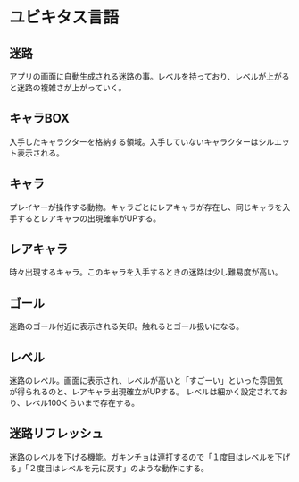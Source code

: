 # ユビキタス言語
## 迷路
アプリの画面に自動生成される迷路の事。レベルを持っており、レベルが上がると迷路の複雑さが上がっていく。

## キャラBOX
入手したキャラクターを格納する領域。入手していないキャラクターはシルエット表示される。

## キャラ
プレイヤーが操作する動物。キャラごとにレアキャラが存在し、同じキャラを入手するとレアキャラの出現確率がUPする。

## レアキャラ
時々出現するキャラ。このキャラを入手するときの迷路は少し難易度が高い。

## ゴール
迷路のゴール付近に表示される矢印。触れるとゴール扱いになる。

## レベル
迷路のレベル。画面に表示され、レベルが高いと「すごーい」といった雰囲気が得られるのと、レアキャラ出現確立がUPする。
レベルは細かく設定されており、レベル100くらいまで存在する。

## 迷路リフレッシュ
迷路のレベルを下げる機能。ガキンチョは連打するので「１度目はレベルを下げる」「２度目はレベルを元に戻す」のような動作にする。
